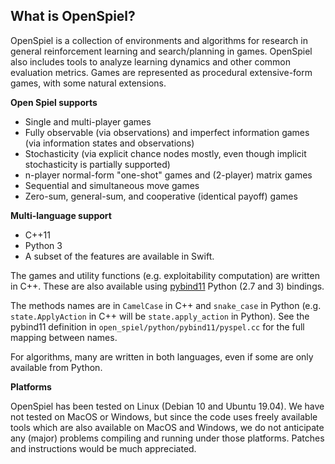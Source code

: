 ## What is OpenSpiel?

OpenSpiel is a collection of environments and algorithms for research in general
reinforcement learning and search/planning in games. OpenSpiel also includes
tools to analyze learning dynamics and other common evaluation metrics. Games
are represented as procedural extensive-form games, with some natural
extensions.

**Open Spiel supports**

*   Single and multi-player games
*   Fully observable (via observations) and imperfect information games (via
    information states and observations)
*   Stochasticity (via explicit chance nodes mostly, even though implicit
    stochasticity is partially supported)
*   n-player normal-form "one-shot" games and (2-player) matrix games
*   Sequential and simultaneous move games
*   Zero-sum, general-sum, and cooperative (identical payoff) games

**Multi-language support**

*   C++11
*   Python 3
*   A subset of the features are available in Swift.

The games and utility functions (e.g. exploitability computation) are written in
C++. These are also available using
[pybind11](https://pybind11.readthedocs.io/en/stable/) Python (2.7 and 3)
bindings.

The methods names are in `CamelCase` in C++ and `snake_case` in Python (e.g.
`state.ApplyAction` in C++ will be `state.apply_action` in Python). See the
pybind11 definition in `open_spiel/python/pybind11/pyspel.cc` for the full
mapping between names.

For algorithms, many are written in both languages, even if some are only
available from Python.

**Platforms**

OpenSpiel has been tested on Linux (Debian 10 and Ubuntu 19.04). We have not
tested on MacOS or Windows, but since the code uses freely available tools which
are also available on MacOS and Windows, we do not anticipate any (major)
problems compiling and running under those platforms. Patches and instructions
would be much appreciated.
